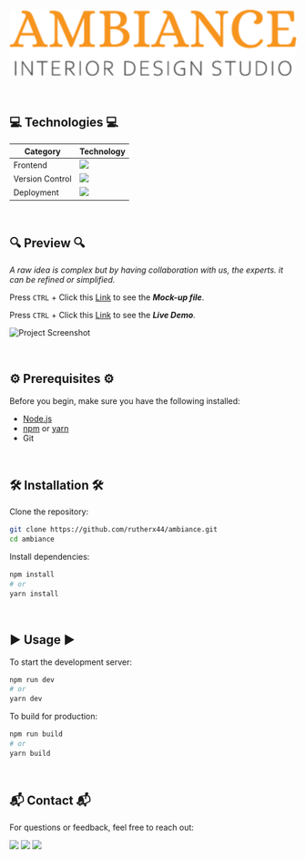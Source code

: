 <h3 align="center">
  
  ![Project Screenshot](src/assets/logo.png)
</h3>

<br/>

## 💻 Technologies 💻

| Category        | Technology           |
|-----------------|----------------------|
| Frontend        | <img src="https://go-skill-icons.vercel.app/api/icons?i=html,css,javascript,react,vite,tailwind&titles=true" />    |
| Version Control | <img src="https://go-skill-icons.vercel.app/api/icons?i=github,git&titles=true" />     |
| Deployment      | <img src="https://go-skill-icons.vercel.app/api/icons?i=vercel&titles=true" />         |

<br/>

## 🔍 Preview 🔍

  <i>A raw idea is complex but by having collaboration with us, the experts. it can be refined or simplified.</i>
  
  Press `CTRL` + Click this [Link](https://xd.adobe.com/view/e869d8be-1df1-4c7d-bb71-228cf1b8181a-bd3a/specs/) to see the ***Mock-up file***.
  
  Press `CTRL` + Click this [Link](https://ambiance-sable.vercel.app/) to see the ***Live Demo***.
  
  ![Project Screenshot](public/preview_whole.png)

<br/>

## ⚙️ Prerequisites ⚙️

Before you begin, make sure you have the following installed:

- [Node.js](https://nodejs.org/)
- [npm](https://www.npmjs.com/) or [yarn](https://yarnpkg.com/)
- Git

<br/>

## 🛠️ Installation 🛠️

Clone the repository:

```bash
git clone https://github.com/rutherx44/ambiance.git
cd ambiance
```

Install dependencies:

```bash
npm install
# or
yarn install
```

<br/>

## ▶️ Usage ▶️

To start the development server:

```bash
npm run dev
# or
yarn dev
```

To build for production:

```bash
npm run build
# or
yarn build
```

<br/>

## 📬 Contact 📬
For questions or feedback, feel free to reach out:

<div>
  <a href="mailto:ruther.diox04@gmail.com" target="_blank"><img src="https://img.shields.io/badge/Gmail-f43f5e?style=for-the-badge&logo=gmail&logoColor=white" /></a>
  <a href="https://linkedin.com/in/ruther-dio" target="_blank"><img src="https://img.shields.io/badge/LinkedIn-3b82f6?style=for-the-badge&logo=linkedin&logoColor=#06b6d4" /></a>
  <a href="https://ruther-portfolio.vercel.app/" target="_blank"><img src="https://img.shields.io/badge/Portfolio-84cc16?style=for-the-badge&logo=todoist&logoColor=white" />
</div>
